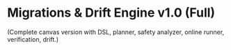 # Migrations & Drift Engine v1.0 (Full)

(Complete canvas version with DSL, planner, safety analyzer, online runner, verification, drift.)
